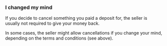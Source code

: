 ###  I changed my mind

If you decide to cancel something you paid a deposit for, the seller is
usually not required to give your money back.

In some cases, the seller might allow cancellations if you change your mind,
depending on the terms and conditions (see above).

